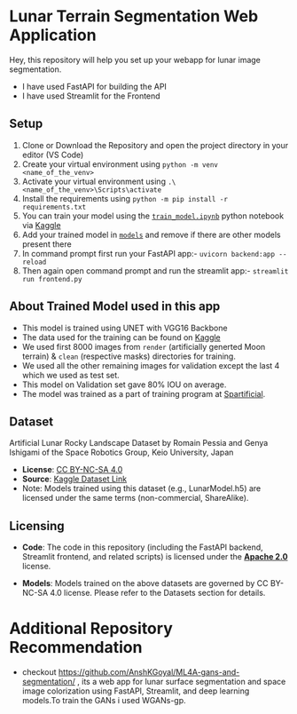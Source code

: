 # Lunar Terrain Segmentation Web Application

Hey, this repository will help you set up your webapp for lunar image segmentation.
* I have used FastAPI for building the API
* I have used Streamlit for the Frontend

## Setup
1. Clone or Download the Repository and open the project directory in your editor (VS Code)
2. Create your virtual environment using `python -m venv <name_of_the_venv>`
3. Activate your virtual environment using `.\<name_of_the_venv>\Scripts\activate`
4. Install the requirements using `python -m pip install -r requirements.txt`
5. You can train your model using the [`train_model.ipynb`](https://github.com/SpartificialUdemy/lunar-segmentation-app/blob/main/train_model.ipynb) python notebook via [Kaggle](https://www.kaggle.com/)
6. Add your trained model in [`models`](https://github.com/SpartificialUdemy/lunar-segmentation-app/tree/main/models) and remove if there are other models present there
7. In command prompt first run your FastAPI app:- `uvicorn backend:app --reload`
8. Then again open command prompt and run the streamlit app:- `streamlit run frontend.py`

## About Trained Model used in this app
* This model is trained using UNET with VGG16 Backbone
* The data used for the training can be found on [Kaggle](https://www.kaggle.com/datasets/romainpessia/artificial-lunar-rocky-landscape-dataset)
* We used first 8000 images from `render` (artificially generted Moon terrain) & `clean` (respective masks) directories for training.
* We used all the other remaining images for validation except the last 4 which we used as test set.
* This model on Validation set gave 80% IOU on average.
* The model was trained as a part of training program at [Spartificial](https://spartificial.com/).

## Dataset

Artificial Lunar Rocky Landscape Dataset by Romain Pessia and Genya Ishigami of the Space Robotics Group, Keio University, Japan

- **License**: [CC BY-NC-SA 4.0](https://creativecommons.org/licenses/by-nc-sa/4.0/)  
- **Source**: [Kaggle Dataset Link](https://www.kaggle.com/datasets/romainpessia/artificial-lunar-rocky-landscape-dataset)  
- Note: Models trained using this dataset (e.g., LunarModel.h5) are licensed under the same terms (non-commercial, ShareAlike).

## Licensing

- **Code**: The code in this repository (including the FastAPI backend, Streamlit frontend, and related scripts) is licensed under the **[Apache 2.0](https://github.com/AnshKGoyal/lunar-segmentation-app/blob/main/LICENSE)** license.

- **Models**: Models trained on the above datasets are governed by CC BY-NC-SA 4.0 license. Please refer to the Datasets section for details.

# Additional Repository Recommendation
- checkout https://github.com/AnshKGoyal/ML4A-gans-and-segmentation/ , its a web app for lunar surface segmentation and space image colorization using FastAPI, Streamlit, and deep learning models.To train the GANs i used WGANs-gp.
